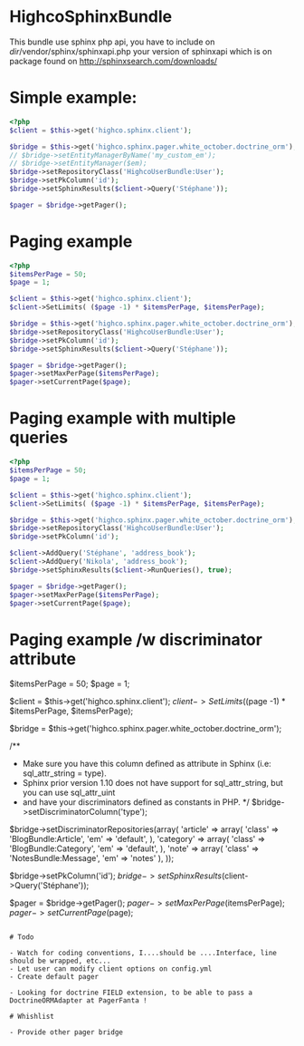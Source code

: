 HighcoSphinxBundle
==================

This bundle use sphinx php api, you have to include on *dir*/vendor/sphinx/sphinxapi.php your version of sphinxapi which is on package found on http://sphinxsearch.com/downloads/

# Simple example:

````php
<?php
$client = $this->get('highco.sphinx.client');

$bridge = $this->get('highco.sphinx.pager.white_october.doctrine_orm');
// $bridge->setEntityManagerByName('my_custom_em');
// $bridge->setEntityManager($em);
$bridge->setRepositoryClass('HighcoUserBundle:User');
$bridge->setPkColumn('id');
$bridge->setSphinxResults($client->Query('Stéphane'));

$pager = $bridge->getPager();
`````


# Paging example

````php
<?php
$itemsPerPage = 50;
$page = 1;

$client = $this->get('highco.sphinx.client');
$client->SetLimits( ($page -1) * $itemsPerPage, $itemsPerPage);

$bridge = $this->get('highco.sphinx.pager.white_october.doctrine_orm');
$bridge->setRepositoryClass('HighcoUserBundle:User');
$bridge->setPkColumn('id');
$bridge->setSphinxResults($client->Query('Stéphane'));

$pager = $bridge->getPager();
$pager->setMaxPerPage($itemsPerPage);
$pager->setCurrentPage($page);
`````

# Paging example with multiple queries

````php
<?php
$itemsPerPage = 50;
$page = 1;

$client = $this->get('highco.sphinx.client');
$client->SetLimits( ($page -1) * $itemsPerPage, $itemsPerPage);

$bridge = $this->get('highco.sphinx.pager.white_october.doctrine_orm');
$bridge->setRepositoryClass('HighcoUserBundle:User');
$bridge->setPkColumn('id');

$client->AddQuery('Stéphane', 'address_book');
$client->AddQuery('Nikola', 'address_book');
$bridge->setSphinxResults($client->RunQueries(), true);

$pager = $bridge->getPager();
$pager->setMaxPerPage($itemsPerPage);
$pager->setCurrentPage($page);
`````

# Paging example /w discriminator attribute

$itemsPerPage = 50;
$page = 1;

$client = $this->get('highco.sphinx.client');
$client->SetLimits( ($page -1) * $itemsPerPage, $itemsPerPage);

$bridge = $this->get('highco.sphinx.pager.white_october.doctrine_orm');

/**
 * Make sure you have this column defined as attribute in Sphinx (i.e: sql_attr_string = type).
 * Sphinx prior version 1.10 does not have support for sql_attr_string, but you can use sql_attr_uint
 * and have your discriminators defined as constants in PHP.
 */
$bridge->setDiscriminatorColumn('type');

$bridge->setDiscriminatorRepositories(array(
    'article'       => array(
        'class' => 'BlogBundle:Article',
        'em'    => 'default',
    ),
    'category'      => array(
        'class' => 'BlogBundle:Category',
        'em'    => 'default',
    ),
    'note'         => array(
        'class' => 'NotesBundle:Message',
        'em'    => 'notes'
    ),
));

$bridge->setPkColumn('id');
$bridge->setSphinxResults($client->Query('Stéphane'));

$pager = $bridge->getPager();
$pager->setMaxPerPage($itemsPerPage);
$pager->setCurrentPage($page);
````

# Todo

- Watch for coding conventions, I....should be ....Interface, line should be wrapped, etc...
- Let user can modify client options on config.yml
- Create default pager

- Looking for doctrine FIELD extension, to be able to pass a DoctrineORMAdapter at PagerFanta !

# Whishlist

- Provide other pager bridge
